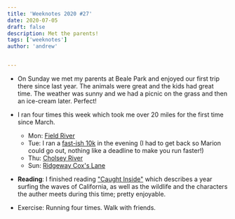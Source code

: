 ```yaml
---
title: 'Weeknotes 2020 #27'
date: 2020-07-05
draft: false
description: Met the parents!
tags: ['weeknotes']
author: 'andrew'


---
```

-   On Sunday we met my parents at Beale Park and enjoyed our first trip there since last year. The animals were great and the kids had great time. The weather was sunny and we had a picnic on the grass and then an ice-cream later. Perfect!

-   I ran four times this week which took me over 20 miles for the first time since March.

    -   Mon: [Field River](https://www.strava.com/activities/3686789894)
    -   Tue: I ran a [fast-ish 10k](https://www.strava.com/activities/3694411453) in the evening (I had to get back so Marion could go out, nothing like a deadline to make you run faster!)
    -   Thu: [Cholsey River](https://www.strava.com/activities/3703278820)
    -   Sun: [Ridgeway Cox's Lane](https://www.strava.com/activities/3715415298)

-   **Reading**: I finished reading ["Caught Inside"](https://www.amazon.co.uk/Caught-Inside-Surfers-California-Coast/dp/0865475091/) which describes a year surfing the waves of California, as well as the wildlife and the characters the auther meets during this time; pretty enjoyable.

-   Exercise: Running four times. Walk with friends.
